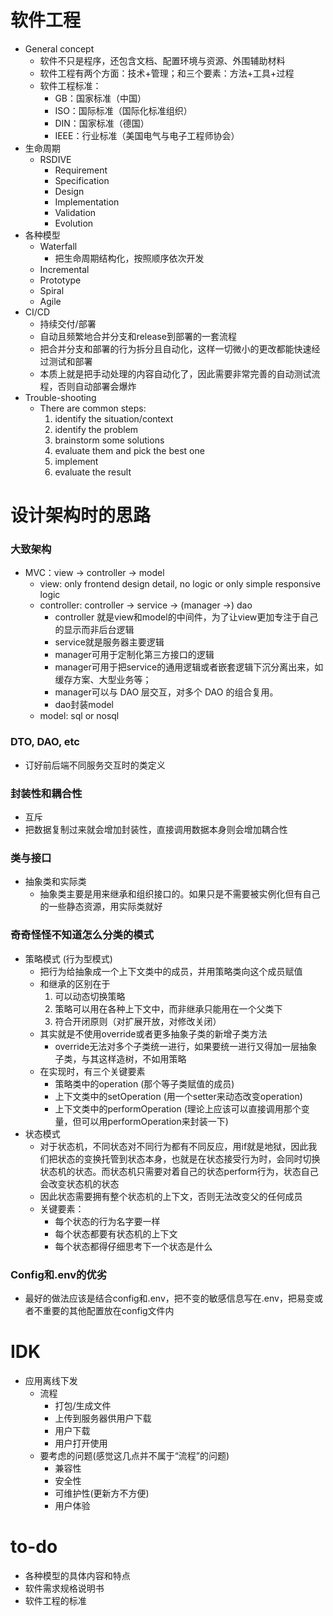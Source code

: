 
# 软件工程
- General concept
    - 软件不只是程序，还包含文档、配置环境与资源、外围辅助材料
    - 软件工程有两个方面：技术+管理；和三个要素：方法+工具+过程 
    - 软件工程标准：
        - GB：国家标准（中国） 
        - ISO：国际标准（国际化标准组织） 
        - DIN：国家标准（德国） 
        - IEEE：行业标准（美国电气与电子工程师协会） 
- 生命周期
    - RSDIVE
        - Requirement
        - Specification
        - Design
        - Implementation
        - Validation
        - Evolution
- 各种模型
    - Waterfall
        - 把生命周期结构化，按照顺序依次开发
    - Incremental
    - Prototype
    - Spiral
    - Agile
- CI/CD
    - 持续交付/部署
    - 自动且频繁地合并分支和release到部署的一套流程
    - 把合并分支和部署的行为拆分且自动化，这样一切微小的更改都能快速经过测试和部署
    - 本质上就是把手动处理的内容自动化了，因此需要非常完善的自动测试流程，否则自动部署会爆炸
- Trouble-shooting
    - There are common steps: 
        1. identify the situation/context
        2. identify the problem
        3. brainstorm some solutions
        4. evaluate them and pick the best one
        5. implement
        6. evaluate the result


# 设计架构时的思路
### 大致架构
- MVC：view -> controller -> model
    - view: only frontend design detail, no logic or only simple responsive logic
    - controller: controller -> service -> (manager ->) dao
        - controller 就是view和model的中间件，为了让view更加专注于自己的显示而非后台逻辑
        - service就是服务器主要逻辑
        - manager可用于定制化第三方接口的逻辑
        - manager可用于把service的通用逻辑或者嵌套逻辑下沉分离出来，如缓存方案、大型业务等；
        - manager可以与 DAO 层交互，对多个 DAO 的组合复用。
        - dao封装model
    - model: sql or nosql
### DTO, DAO, etc
- 订好前后端不同服务交互时的类定义
### 封装性和耦合性
- 互斥
- 把数据复制过来就会增加封装性，直接调用数据本身则会增加耦合性
### 类与接口
- 抽象类和实际类
    - 抽象类主要是用来继承和组织接口的。如果只是不需要被实例化但有自己的一些静态资源，用实际类就好
### 奇奇怪怪不知道怎么分类的模式
- 策略模式 (行为型模式)
    - 把行为给抽象成一个上下文类中的成员，并用策略类向这个成员赋值
    - 和继承的区别在于
        1. 可以动态切换策略
        2. 策略可以用在各种上下文中，而非继承只能用在一个父类下
        3. 符合开闭原则（对扩展开放，对修改关闭）
    - 其实就是不使用override或者更多抽象子类的新增子类方法
        - override无法对多个子类统一进行，如果要统一进行又得加一层抽象子类，与其这样造树，不如用策略
    - 在实现时，有三个关键要素
        - 策略类中的operation (那个等子类赋值的成员)
        - 上下文类中的setOperation (用一个setter来动态改变operation)
        - 上下文类中的performOperation (理论上应该可以直接调用那个变量，但可以用performOperation来封装一下)
- 状态模式
    - 对于状态机，不同状态对不同行为都有不同反应，用if就是地狱，因此我们把状态的变换托管到状态本身，也就是在状态接受行为时，会同时切换状态机的状态。而状态机只需要对着自己的状态perform行为，状态自己会改变状态机的状态
    - 因此状态需要拥有整个状态机的上下文，否则无法改变父的任何成员
    - 关键要素：
        - 每个状态的行为名字要一样
        - 每个状态都要有状态机的上下文
        - 每个状态都得仔细思考下一个状态是什么
### Config和.env的优劣
- 最好的做法应该是结合config和.env，把不变的敏感信息写在.env，把易变或者不重要的其他配置放在config文件内


# IDK
- 应用离线下发
    - 流程
        - 打包/生成文件
        - 上传到服务器供用户下载
        - 用户下载
        - 用户打开使用
    - 要考虑的问题(感觉这几点并不属于“流程”的问题)
        - 兼容性
        - 安全性
        - 可维护性(更新方不方便)
        - 用户体验


# to-do
- 各种模型的具体内容和特点
- 软件需求规格说明书
- 软件工程的标准